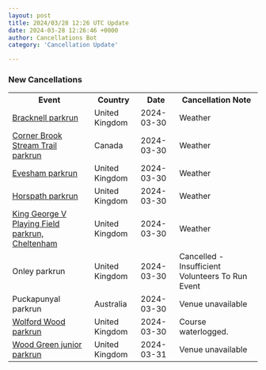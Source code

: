 ```yaml
---
layout: post
title: 2024/03/28 12:26 UTC Update
date: 2024-03-28 12:26:46 +0000
author: Cancellations Bot
category: 'Cancellation Update'

---
```


<h3>New Cancellations</h3>
<div class='hscrollable'>
<table style='width: 100%'>
    <tr>
        <th>Event</th>
        <th>Country</th>
        <th>Date</th>
        <th>Cancellation Note</th>
    </tr>
    <tr>
        <td><a href="https://www.parkrun.org.uk/bracknell">Bracknell parkrun</a></td>
        <td>United Kingdom</td>
        <td>2024-03-30</td>
        <td>Weather</td>
    </tr>
    <tr>
        <td><a href="https://www.parkrun.ca/cornerbrookstreamtrail">Corner Brook Stream Trail parkrun</a></td>
        <td>Canada</td>
        <td>2024-03-30</td>
        <td>Weather</td>
    </tr>
    <tr>
        <td><a href="https://www.parkrun.org.uk/evesham">Evesham parkrun</a></td>
        <td>United Kingdom</td>
        <td>2024-03-30</td>
        <td>Weather</td>
    </tr>
    <tr>
        <td><a href="https://www.parkrun.org.uk/horspath">Horspath parkrun</a></td>
        <td>United Kingdom</td>
        <td>2024-03-30</td>
        <td>Weather</td>
    </tr>
    <tr>
        <td><a href="https://www.parkrun.org.uk/kinggeorgevplayingfield">King George V Playing Field parkrun, Cheltenham</a></td>
        <td>United Kingdom</td>
        <td>2024-03-30</td>
        <td>Weather</td>
    </tr>
    <tr>
        <td>Onley parkrun</td>
        <td>United Kingdom</td>
        <td>2024-03-30</td>
        <td>Cancelled - Insufficient Volunteers To Run Event</td>
    </tr>
    <tr>
        <td>Puckapunyal parkrun</td>
        <td>Australia</td>
        <td>2024-03-30</td>
        <td>Venue unavailable</td>
    </tr>
    <tr>
        <td><a href="https://www.parkrun.org.uk/wolfordwood">Wolford Wood parkrun</a></td>
        <td>United Kingdom</td>
        <td>2024-03-30</td>
        <td>Course waterlogged.</td>
    </tr>
    <tr>
        <td><a href="https://www.parkrun.org.uk/woodgreen-juniors">Wood Green junior parkrun</a></td>
        <td>United Kingdom</td>
        <td>2024-03-31</td>
        <td>Venue unavailable</td>
    </tr>
</table>
</div>
